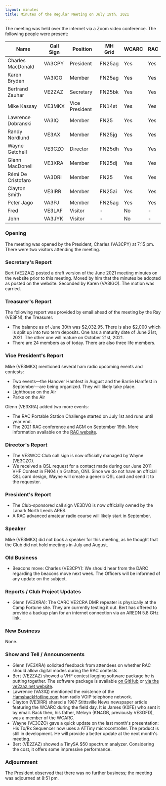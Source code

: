 ```yaml
---
layout: minutes
title: Minutes of the Regular Meeting on July 19th, 2021
---
```

The meeting was held over the internet via a Zoom video conference.
The following people were present:

| Name                   | Call Sign  | Position         | MH Grid | WCARC | RAC |
|------------------------|------------|------------------|---------|-------|-----|
| Charles MacDonald      | VA3CPY     | President        | FN25ag  | Yes   | Yes |
| Karen Bryden           | VA3IGO     | Member           | FN25ag  | Yes   | Yes |
| Bertrand Zauhar        | VE2ZAZ     | Secretary        | FN25bk  | Yes   | Yes |
| Mike Kassay            | VE3MKX     | Vice President   | FN14st  | Yes   | Yes |
| Lawrence Dobranski     | VA3IQ      | Member           | FN25    | Yes   | Yes |
| Randy Nordlund         | VE3AX      | Member           | FN25jg  | Yes   | Yes |
| Wayne Getchell         | VE3CZO     | Director         | FN25dh  | Yes   | Yes |
| Glenn MacDonell        | VE3XRA     | Member           | FN25dj  | Yes   | Yes |
| Rémi De Cristofaro     | VA3DRI     | Member           | FN25    | Yes   | Yes |
| Clayton Smith          | VE3IRR     | Member           | FN25ai  | Yes   | Yes |
| Peter Jago             | VA3PJ      | Member           | FN25ag  | Yes   | Yes |
| Fred                   | VE3LAF     | Visitor          |   -     | No    |  -  |
| John                   | VA3JYK     | Visitor          |   -     | No    |  -  |

### Opening

The meeting was opened by the President, Charles (VA3CPY) at 7:15 pm.
There were two visitors attending the meeting.

### Secretary's Report

Bert (VE2ZAZ) posted a draft version of the June 2021 meeting minutes on the website prior to this meeting. Moved by him that the minutes be adopted as posted on the website. Seconded by Karen (VA3IGO). The motion was carried.

### Treasurer's Report

The following report was provided by email ahead of the meeting by the Ray (VE3FN), the Treasurer.
- The balance as of June 30th was $2,032.95. There is also $2,000 which is split up into two term deposits. One has a maturity date of June 21st, 2021. The other one will mature on October 21st, 2021.
- There are 24 members as of today. There are also three life members.

### Vice President's Report

Mike (VE3MKX) mentioned several ham radio upcoming events and contests:
- Two events—the Hanover Hamfest in August and the Barrie Hamfest in September—are being organized. They will likely take place.
- Lighthouse on the Air
- Parks on the Air

Glenn (VE3XRA) added two more events:
- The RAC Portable Station Challenge started on July 1st and runs until year end.
- The 2021 RAC conference and AGM on September 19th. More information available on the [RAC website](https://www.rac.ca/agm/).

### Director's Report

- The VE3WCC Club call sign is now officially managed by Wayne (VE3CZO).
- We received a QSL request for a contact made during our June 2011 VHF Contest in FN04 (in Grafton, ON). Since we do not have an official QSL card design, Wayne will create a generic QSL card and send it to the requester.

### President's Report

- The Club-sponsored call sign VE3DVQ is now officially owned by the Lanark North Leeds ARES.
- A RAC advanced amateur radio course will likely start in September.

### Speaker

Mike (VE3MKX) did not book a speaker for this meeting, as he thought that the Club did not hold meetings in July and August.

### Old Business

- Beacons move: Charles (VE3CPY): We should hear from the DARC regarding the beacons move next week. The Officers will be informed of any update on the subject.

### Reports / Club Project Updates

- Glenn (VE3XRA): The OARC VE2CRA DMR repeater is physically at the Camp Fortune site. They are currently testing it out. Bert has offered to provide a backup plan for an internet connection via an AREDN 5.8 GHz link.

### New Business

None.

### Show and Tell / Announcements

- Glenn (VE3XRA) solicited feedback from attendees on whether RAC should allow digital modes during the RAC contests.
- Bert (VE2ZAZ) showed a VHF contest logging software package he is putting together. The software package is available [on GitHub](https://github.com/VE2ZAZ/VHF_Contest_Logger_Software) or [via the ve2zaz.net website](http://ve2zaz.net/VHF_QSO_Logger/VHF_Contest_Logger.htm).
- Lawrence (VA3IQ) mentioned the existence of the [HamshackHotline.com](https://hamshackhotline.com/) ham radio VOIP telephone network.
- Clayton (VE3IRR) shared a 1987 Stittsville News newspaper article featuring the WCARC during the field day. It is James (K0FE) who sent it by email. Back then, his father, Melvyn (KN4GB, previously VE3OFD), was a member of the WCARC.
- Wayne (VE3CZO) gave a quick update on the last month's presentation: His Tx/Rx Sequencer now uses a ATTiny microcontroller. The product is still in development. He will provide a better update at the next month's meeting.
- Bert (VE2ZAZ) showed a TinySA $50 spectrum analyzer. Considering the cost, it offers some impressive performance.

### Adjournment

The President observed that there was no further business; the meeting was adjourned at 8:51 pm.
